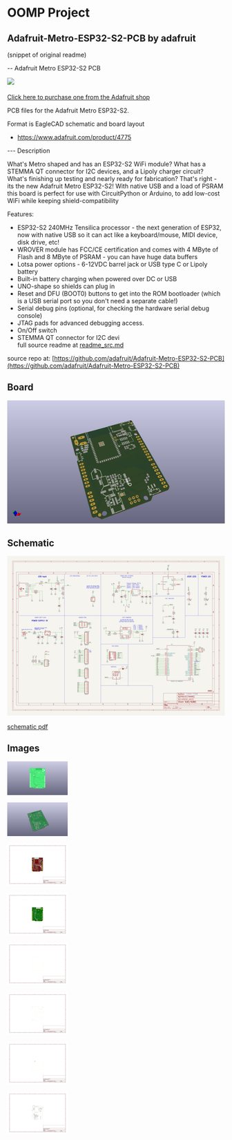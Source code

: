 # OOMP Project  
## Adafruit-Metro-ESP32-S2-PCB  by adafruit  
  
(snippet of original readme)  
  
-- Adafruit Metro ESP32-S2 PCB  
  
<a href="http://www.adafruit.com/products/4775"><img src="assets/4775.jpg?raw=true" width="500px"><br/>  
Click here to purchase one from the Adafruit shop</a>  
  
PCB files for the Adafruit Metro ESP32-S2.  
  
Format is EagleCAD schematic and board layout  
* https://www.adafruit.com/product/4775  
  
--- Description  
  
What's Metro shaped and has an ESP32-S2 WiFi module? What has a STEMMA QT connector for I2C devices, and a Lipoly charger circuit? What's finishing up testing and nearly ready for fabrication? That's right - its the new Adafruit Metro ESP32-S2! With native USB and a load of PSRAM this board is perfect for use with CircuitPython or Arduino, to add low-cost WiFi while keeping shield-compatibility  
  
Features:  
  
* ESP32-S2 240MHz Tensilica processor - the next generation of ESP32, now with native USB so it can act like a keyboard/mouse, MIDI device, disk drive, etc!  
* WROVER module has FCC/CE certification and comes with 4 MByte of Flash and 8 MByte of PSRAM - you can have huge data buffers  
* Lotsa power options - 6-12VDC barrel jack or USB type C or Lipoly battery  
* Built-in battery charging when powered over DC or USB  
* UNO-shape so shields can plug in  
* Reset and DFU (BOOT0) buttons to get into the ROM bootloader (which is a USB serial port so you don't need a separate cable!)  
* Serial debug pins (optional, for checking the hardware serial debug console)  
* JTAG pads for advanced debugging access.  
* On/Off switch  
* STEMMA QT connector for I2C devi  
  full source readme at [readme_src.md](readme_src.md)  
  
source repo at: [https://github.com/adafruit/Adafruit-Metro-ESP32-S2-PCB](https://github.com/adafruit/Adafruit-Metro-ESP32-S2-PCB)  
## Board  
  
[![working_3d.png](working_3d_600.png)](working_3d.png)  
## Schematic  
  
[![working_schematic.png](working_schematic_600.png)](working_schematic.png)  
  
[schematic pdf](working_schematic.pdf)  
## Images  
  
[![working_3D_bottom.png](working_3D_bottom_140.png)](working_3D_bottom.png)  
  
[![working_3D_top.png](working_3D_top_140.png)](working_3D_top.png)  
  
[![working_assembly_page_01.png](working_assembly_page_01_140.png)](working_assembly_page_01.png)  
  
[![working_assembly_page_02.png](working_assembly_page_02_140.png)](working_assembly_page_02.png)  
  
[![working_assembly_page_03.png](working_assembly_page_03_140.png)](working_assembly_page_03.png)  
  
[![working_assembly_page_04.png](working_assembly_page_04_140.png)](working_assembly_page_04.png)  
  
[![working_assembly_page_05.png](working_assembly_page_05_140.png)](working_assembly_page_05.png)  
  
[![working_assembly_page_06.png](working_assembly_page_06_140.png)](working_assembly_page_06.png)  
